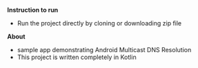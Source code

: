 **Instruction to run**
- Run the project directly by cloning or downloading zip file

**About**
- sample app demonstrating Android Multicast DNS Resolution
- This project is written completely in Kotlin
